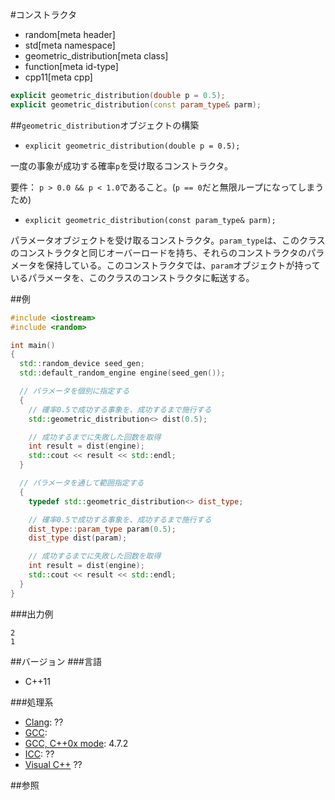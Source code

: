 #コンストラクタ
* random[meta header]
* std[meta namespace]
* geometric_distribution[meta class]
* function[meta id-type]
* cpp11[meta cpp]

```cpp
explicit geometric_distribution(double p = 0.5);
explicit geometric_distribution(const param_type& parm);
```

##`geometric_distribution`オブジェクトの構築
- `explicit geometric_distribution(double p = 0.5);`

一度の事象が成功する確率`p`を受け取るコンストラクタ。 

要件： `p > 0.0 && p < 1.0`であること。(`p == 0`だと無限ループになってしまうため)


- `explicit geometric_distribution(const param_type& parm);`

パラメータオブジェクトを受け取るコンストラクタ。`param_type`は、このクラスのコンストラクタと同じオーバーロードを持ち、それらのコンストラクタのパラメータを保持している。このコンストラクタでは、`param`オブジェクトが持っているパラメータを、このクラスのコンストラクタに転送する。 


##例
```cpp
#include <iostream>
#include <random>

int main() 
{
  std::random_device seed_gen;
  std::default_random_engine engine(seed_gen());

  // パラメータを個別に指定する
  {
    // 確率0.5で成功する事象を、成功するまで施行する
    std::geometric_distribution<> dist(0.5);

    // 成功するまでに失敗した回数を取得
    int result = dist(engine);
    std::cout << result << std::endl;
  }

  // パラメータを通して範囲指定する
  {
    typedef std::geometric_distribution<> dist_type;

    // 確率0.5で成功する事象を、成功するまで施行する
    dist_type::param_type param(0.5);
    dist_type dist(param);

    // 成功するまでに失敗した回数を取得
    int result = dist(engine);
    std::cout << result << std::endl;
  }
}
```


###出力例
```
2
1
```

##バージョン
###言語
- C++11

###処理系
- [Clang](/implementation.md#clang): ??
- [GCC](/implementation.md#gcc): 
- [GCC, C++0x mode](/implementation.md#gcc): 4.7.2
- [ICC](/implementation.md#icc): ??
- [Visual C++](/implementation.md#visual_cpp) ??


##参照


